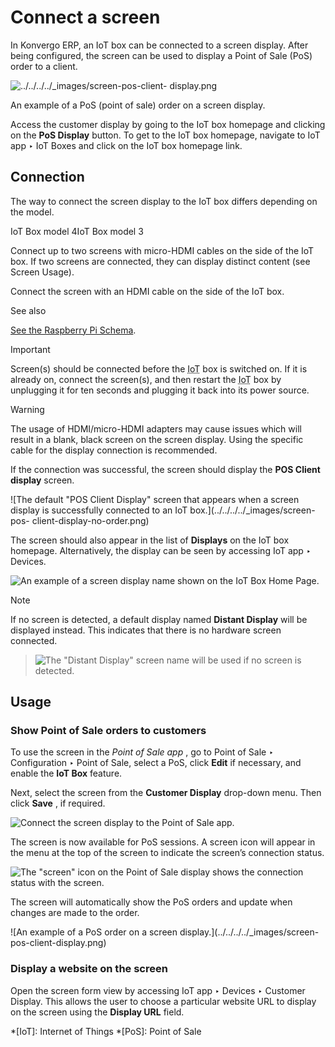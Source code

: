 # Connect a screen

In Konvergo ERP, an IoT box can be connected to a screen display. After being
configured, the screen can be used to display a Point of Sale (PoS) order to a
client.

![../../../../_images/screen-pos-client-
display.png](../../../../_images/screen-pos-client-display.png)

An example of a PoS (point of sale) order on a screen display.

Access the customer display by going to the IoT box homepage and clicking on
the **PoS Display** button. To get to the IoT box homepage, navigate to IoT
app ‣ IoT Boxes and click on the IoT box homepage link.

## Connection

The way to connect the screen display to the IoT box differs depending on the
model.

IoT Box model 4IoT Box model 3

Connect up to two screens with micro-HDMI cables on the side of the IoT box.
If two screens are connected, they can display distinct content (see Screen
Usage).

Connect the screen with an HDMI cable on the side of the IoT box.

<div class="alert alert-secondary">
<p class="alert-title">
See also</p><p><a href="../config/connect#iot-connect-schema"><span class="std std-ref">See the Raspberry Pi Schema</span></a>.</p>
</div> <div class="alert alert-warning">
<p class="alert-title">
Important</p><p>Screen(s) should be connected before the <abbr title="Internet of Things">IoT</abbr> box is switched on. If
it is already on, connect the screen(s), and then restart the <abbr title="Internet of Things">IoT</abbr>
box by unplugging it for ten seconds and plugging it back into its power source.</p>
</div> <div class="alert alert-warning">
<p class="alert-title">
Warning</p><p>The usage of HDMI/micro-HDMI adapters may cause issues which will result in a blank, black screen
on the screen display. Using the specific cable for the display connection is recommended.</p>
</div>

If the connection was successful, the screen should display the **POS Client
display** screen.

![The default "POS Client Display" screen that appears when a screen display
is successfully connected to an IoT box.](../../../../_images/screen-pos-
client-display-no-order.png)

The screen should also appear in the list of **Displays** on the IoT box
homepage. Alternatively, the display can be seen by accessing IoT app ‣
Devices.

![An example of a screen display name shown on the IoT Box Home
Page.](../../../../_images/screen-screen-name-example.png) <div class="alert alert-primary">
<p class="alert-title">
Note</p><p>If no screen is detected, a default display named <b>Distant Display</b> will be displayed
instead. This indicates that there is no hardware screen connected.</p>
<blockquote>
<div><img alt='The "Distant Display" screen name will be used if no screen is detected.' class="align-center" src="../../../../_images/screen-no-screen.png"/>
</div></blockquote>
</div>

## Usage

### Show Point of Sale orders to customers

To use the screen in the _Point of Sale app_ , go to Point of Sale ‣
Configuration ‣ Point of Sale, select a PoS, click **Edit** if necessary, and
enable the **IoT Box** feature.

Next, select the screen from the **Customer Display** drop-down menu. Then
click **Save** , if required.

![Connect the screen display to the Point of Sale
app.](../../../../_images/screen-pos-screen-config.png)

The screen is now available for PoS sessions. A screen icon will appear in the
menu at the top of the screen to indicate the screen’s connection status.

![The "screen" icon on the Point of Sale display shows the connection status
with the screen.](../../../../_images/screen-pos-icon.png)

The screen will automatically show the PoS orders and update when changes are
made to the order.

![An example of a PoS order on a screen display.](../../../../_images/screen-
pos-client-display.png)

### Display a website on the screen

Open the screen form view by accessing IoT app ‣ Devices ‣ Customer Display.
This allows the user to choose a particular website URL to display on the
screen using the **Display URL** field.

  *[IoT]: Internet of Things
  *[PoS]: Point of Sale

